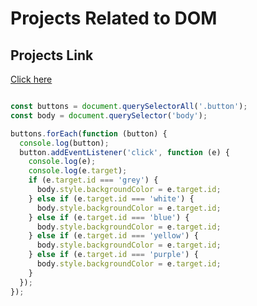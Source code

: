 # Projects Related to DOM

## Projects Link
[Click here](https://stackblitz.com/edit/dom-project-chaiaurcode?file=index.html)

```Javascript

const buttons = document.querySelectorAll('.button');
const body = document.querySelector('body');

buttons.forEach(function (button) {
  console.log(button);
  button.addEventListener('click', function (e) {
    console.log(e);
    console.log(e.target);
    if (e.target.id === 'grey') {
      body.style.backgroundColor = e.target.id;
    } else if (e.target.id === 'white') {
      body.style.backgroundColor = e.target.id;
    } else if (e.target.id === 'blue') {
      body.style.backgroundColor = e.target.id;
    } else if (e.target.id === 'yellow') {
      body.style.backgroundColor = e.target.id;
    } else if (e.target.id === 'purple') {
      body.style.backgroundColor = e.target.id;
    }
  });
});

```
